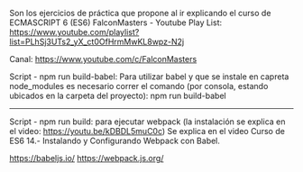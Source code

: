Son los ejercicios de práctica que propone al ir explicando el curso de ECMASCRIPT 6 (ES6) FalconMasters - Youtube
Play List: https://www.youtube.com/playlist?list=PLhSj3UTs2_yX_ct0OfHrmMwKL8wpz-N2j


Canal:
https://www.youtube.com/c/FalconMasters

Script - npm run build-babel:
Para utilizar babel y que se instale en capreta node_modules es necesario correr el comando (por consola, estando ubicados en la carpeta del proyecto):
npm run build-babel

---------------------- 
Script - npm run build:
para ejecutar webpack (la instalación se explica en el video:  https://youtu.be/kDBDL5muC0c)
Se explica en el video Curso de ES6 14.- Instalando y Configurando Webpack con Babel.


https://babeljs.io/
https://webpack.js.org/
